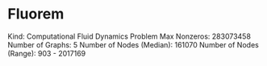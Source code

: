 # Fluorem

Kind: Computational Fluid Dynamics Problem
Max Nonzeros: 283073458
Number of Graphs: 5
Number of Nodes (Median): 161070
Number of Nodes (Range): 903 - 2017169